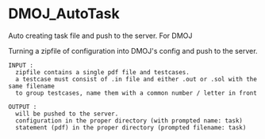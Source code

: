 # DMOJ_AutoTask
Auto creating task file and push to the server. For DMOJ 

Turning a zipfile of configuration into DMOJ's config and push to the server.

```
INPUT :
  zipfile contains a single pdf file and testcases.
  a testcase must consist of .in file and either .out or .sol with the same filename
  to group testcases, name them with a common number / letter in front
```

```
OUTPUT : 
  will be pushed to the server.
  configuration in the proper directory (with prompted name: task)
  statement (pdf) in the proper directory (prompted filename: task)
```
